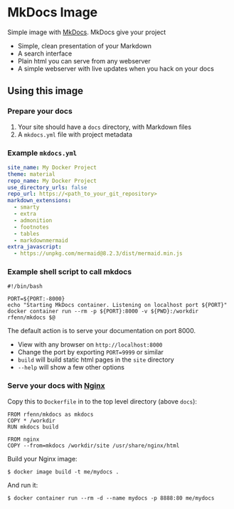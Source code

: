 # MkDocs Image

Simple image with [MkDocs](https://www.mkdocs.org). MkDocs give your project

- Simple, clean presentation of your Markdown
- A search interface
- Plain html you can serve from any webserver
- A simple webserver with live updates when you hack on your docs

## Using this image

### Prepare your docs

1) Your site should have a `docs` directory, with Markdown files
1) A `mkdocs.yml` file with project metadata

### Example `mkdocs.yml`

```yaml
site_name: My Docker Project
theme: material
repo_name: My Docker Project
use_directory_urls: false
repo_url: https://<path_to_your_git_repository>
markdown_extensions:
  - smarty
  - extra
  - admonition
  - footnotes
  - tables
  - markdownmermaid
extra_javascript:
  - https://unpkg.com/mermaid@8.2.3/dist/mermaid.min.js
```

### Example shell script to call mkdocs

```shell
#!/bin/bash

PORT=${PORT:-8000}
echo "Starting MkDocs container. Listening on localhost port ${PORT}"
docker container run --rm -p ${PORT}:8000 -v ${PWD}:/workdir rfenn/mkdocs $@
```

The default action is to serve your documentation on port 8000.

- View with any browser on `http://localhost:8000`
- Change the port by exporting `PORT=9999` or similar
- `build` will build static html pages in the `site` directory
- `--help` will show a few other options

### Serve your docs with [Nginx](https://hub.docker.com/_/nginx)

Copy this to `Dockerfile` in to the top level directory (above `docs`):

```
FROM rfenn/mkdocs as mkdocs
COPY * /workdir
RUN mkdocs build

FROM nginx
COPY --from=mkdocs /workdir/site /usr/share/nginx/html
```

Build your Nginx image:

```shell
$ docker image build -t me/mydocs .
```

And run it:

```shell
$ docker container run --rm -d --name mydocs -p 8888:80 me/mydocs
```